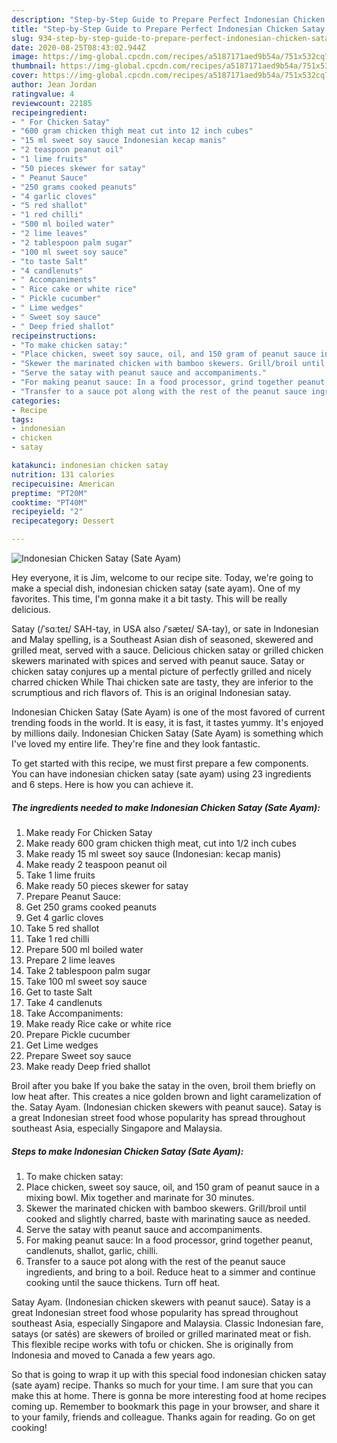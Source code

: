 ```yaml
---
description: "Step-by-Step Guide to Prepare Perfect Indonesian Chicken Satay (Sate Ayam)"
title: "Step-by-Step Guide to Prepare Perfect Indonesian Chicken Satay (Sate Ayam)"
slug: 934-step-by-step-guide-to-prepare-perfect-indonesian-chicken-satay-sate-ayam
date: 2020-08-25T08:43:02.944Z
image: https://img-global.cpcdn.com/recipes/a5187171aed9b54a/751x532cq70/indonesian-chicken-satay-sate-ayam-recipe-main-photo.jpg
thumbnail: https://img-global.cpcdn.com/recipes/a5187171aed9b54a/751x532cq70/indonesian-chicken-satay-sate-ayam-recipe-main-photo.jpg
cover: https://img-global.cpcdn.com/recipes/a5187171aed9b54a/751x532cq70/indonesian-chicken-satay-sate-ayam-recipe-main-photo.jpg
author: Jean Jordan
ratingvalue: 4
reviewcount: 22185
recipeingredient:
- " For Chicken Satay"
- "600 gram chicken thigh meat cut into 12 inch cubes"
- "15 ml sweet soy sauce Indonesian kecap manis"
- "2 teaspoon peanut oil"
- "1 lime fruits"
- "50 pieces skewer for satay"
- " Peanut Sauce"
- "250 grams cooked peanuts"
- "4 garlic cloves"
- "5 red shallot"
- "1 red chilli"
- "500 ml boiled water"
- "2 lime leaves"
- "2 tablespoon palm sugar"
- "100 ml sweet soy sauce"
- "to taste Salt"
- "4 candlenuts"
- " Accompaniments"
- " Rice cake or white rice"
- " Pickle cucumber"
- " Lime wedges"
- " Sweet soy sauce"
- " Deep fried shallot"
recipeinstructions:
- "To make chicken satay:"
- "Place chicken, sweet soy sauce, oil, and 150 gram of peanut sauce in a mixing bowl. Mix together and marinate for 30 minutes."
- "Skewer the marinated chicken with bamboo skewers. Grill/broil until cooked and slightly charred, baste with marinating sauce as needed."
- "Serve the satay with peanut sauce and accompaniments."
- "For making peanut sauce: In a food processor, grind together peanut, candlenuts, shallot, garlic, chilli."
- "Transfer to a sauce pot along with the rest of the peanut sauce ingredients, and bring to a boil. Reduce heat to a simmer and continue cooking until the sauce thickens. Turn off heat."
categories:
- Recipe
tags:
- indonesian
- chicken
- satay

katakunci: indonesian chicken satay 
nutrition: 131 calories
recipecuisine: American
preptime: "PT20M"
cooktime: "PT40M"
recipeyield: "2"
recipecategory: Dessert

---
```



![Indonesian Chicken Satay (Sate Ayam)](https://img-global.cpcdn.com/recipes/a5187171aed9b54a/751x532cq70/indonesian-chicken-satay-sate-ayam-recipe-main-photo.jpg)

Hey everyone, it is Jim, welcome to our recipe site. Today, we're going to make a special dish, indonesian chicken satay (sate ayam). One of my favorites. This time, I'm gonna make it a bit tasty. This will be really delicious.

Satay (/ˈsɑːteɪ/ SAH-tay, in USA also /ˈsæteɪ/ SA-tay), or sate in Indonesian and Malay spelling, is a Southeast Asian dish of seasoned, skewered and grilled meat, served with a sauce. Delicious chicken satay or grilled chicken skewers marinated with spices and served with peanut sauce. Satay or chicken satay conjures up a mental picture of perfectly grilled and nicely charred chicken While Thai chicken sate are tasty, they are inferior to the scrumptious and rich flavors of. This is an original Indonesian satay.

Indonesian Chicken Satay (Sate Ayam) is one of the most favored of current trending foods in the world. It is easy, it is fast, it tastes yummy. It's enjoyed by millions daily. Indonesian Chicken Satay (Sate Ayam) is something which I've loved my entire life. They're fine and they look fantastic.


To get started with this recipe, we must first prepare a few components. You can have indonesian chicken satay (sate ayam) using 23 ingredients and 6 steps. Here is how you can achieve it.

<!--inarticleads1-->

##### The ingredients needed to make Indonesian Chicken Satay (Sate Ayam):

1. Make ready  For Chicken Satay
1. Make ready 600 gram chicken thigh meat, cut into 1/2 inch cubes
1. Make ready 15 ml sweet soy sauce (Indonesian: kecap manis)
1. Make ready 2 teaspoon peanut oil
1. Take 1 lime fruits
1. Make ready 50 pieces skewer for satay
1. Prepare  Peanut Sauce:
1. Get 250 grams cooked peanuts
1. Get 4 garlic cloves
1. Take 5 red shallot
1. Take 1 red chilli
1. Prepare 500 ml boiled water
1. Prepare 2 lime leaves
1. Take 2 tablespoon palm sugar
1. Take 100 ml sweet soy sauce
1. Get to taste Salt
1. Take 4 candlenuts
1. Take  Accompaniments:
1. Make ready  Rice cake or white rice
1. Prepare  Pickle cucumber
1. Get  Lime wedges
1. Prepare  Sweet soy sauce
1. Make ready  Deep fried shallot


Broil after you bake If you bake the satay in the oven, broil them briefly on low heat after. This creates a nice golden brown and light caramelization of the. Satay Ayam. (Indonesian chicken skewers with peanut sauce). Satay is a great Indonesian street food whose popularity has spread throughout southeast Asia, especially Singapore and Malaysia. 

<!--inarticleads2-->

##### Steps to make Indonesian Chicken Satay (Sate Ayam):

1. To make chicken satay:
1. Place chicken, sweet soy sauce, oil, and 150 gram of peanut sauce in a mixing bowl. Mix together and marinate for 30 minutes.
1. Skewer the marinated chicken with bamboo skewers. Grill/broil until cooked and slightly charred, baste with marinating sauce as needed.
1. Serve the satay with peanut sauce and accompaniments.
1. For making peanut sauce: In a food processor, grind together peanut, candlenuts, shallot, garlic, chilli.
1. Transfer to a sauce pot along with the rest of the peanut sauce ingredients, and bring to a boil. Reduce heat to a simmer and continue cooking until the sauce thickens. Turn off heat.


Satay Ayam. (Indonesian chicken skewers with peanut sauce). Satay is a great Indonesian street food whose popularity has spread throughout southeast Asia, especially Singapore and Malaysia. Classic Indonesian fare, satays (or satés) are skewers of broiled or grilled marinated meat or fish. This flexible recipe works with tofu or chicken. She is originally from Indonesia and moved to Canada a few years ago. 

So that is going to wrap it up with this special food indonesian chicken satay (sate ayam) recipe. Thanks so much for your time. I am sure that you can make this at home. There is gonna be more interesting food at home recipes coming up. Remember to bookmark this page in your browser, and share it to your family, friends and colleague. Thanks again for reading. Go on get cooking!
